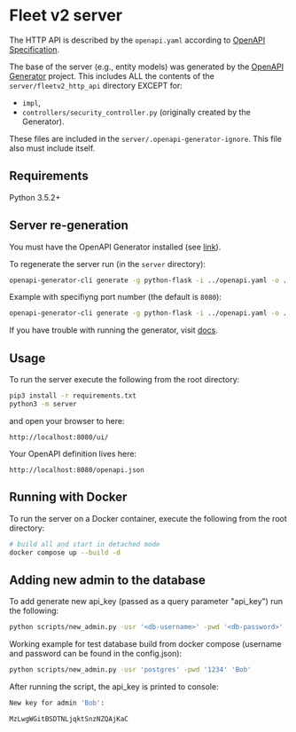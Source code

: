 # Fleet v2 server


The HTTP API is described by the `openapi.yaml` according to [OpenAPI Specification](https://openapis.org).

The base of the server (e.g., entity models) was generated by the [OpenAPI Generator](https://openapi-generator.tech) project. This includes ALL the contents of the `server/fleetv2_http_api` directory EXCEPT for:
- `impl`,
- `controllers/security_controller.py` (originally created by the Generator).

These files are included in the `server/.openapi-generator-ignore`. This file also must include itself.


## Requirements
Python 3.5.2+

## Server re-generation
You must have the OpenAPI Generator installed (see [link](https://openapi-generator.tech/docs/installation/)).

To regenerate the server run (in the `server` directory):
```bash
openapi-generator-cli generate -g python-flask -i ../openapi.yaml -o . -p=packageName=fleetv2_http_api
```
Example with specifiyng port number (the default is `8080`):
```bash
openapi-generator-cli generate -g python-flask -i ../openapi.yaml -o . -p=packageName=fleetv2_http_api, serverPort=<port-number>
```
If you have trouble with running the generator, visit [docs](https://openapi-generator.tech/docs/installation/).


## Usage
To run the server execute the following from the root directory:

```bash
pip3 install -r requirements.txt
python3 -m server
```

and open your browser to here:

```
http://localhost:8080/ui/
```

Your OpenAPI definition lives here:

```
http://localhost:8080/openapi.json
```
## Running with Docker

To run the server on a Docker container, execute the following from the root directory:

```bash
# build all and start in detached mode
docker compose up --build -d
```

## Adding new admin to the database

To add generate new api_key (passed as a query parameter "api_key") run the following:
```bash 
python scripts/new_admin.py -usr '<db-username>' -pwd '<db-password>' '<new-admin-name>' 
```

Working example for test database build from docker compose (username and password can be found in the config.json):
```bash 
python scripts/new_admin.py -usr 'postgres' -pwd '1234' 'Bob' 
```
After running the script, the api_key is printed to console: 
```bash
New key for admin 'Bob':

MzLwgWGitBSDTNLjqktSnzNZQAjKaC
```

